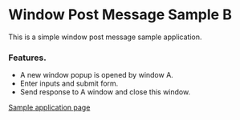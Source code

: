 # Window Post Message Sample B

This is a simple window post message sample application.

### Features.

- A new window popup is opened by window A.
- Enter inputs and submit form.
- Send response to A window and close this window.

[Sample application page](https://codeliners-post-message-window-a.netlify.app/)
